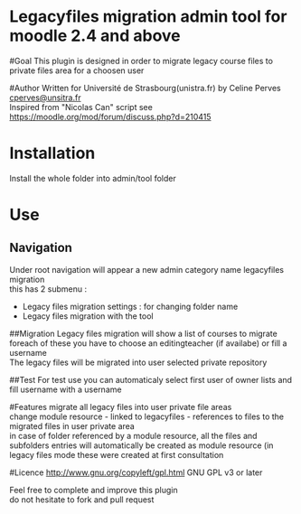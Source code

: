 # Legacyfiles migration admin tool for moodle 2.4 and above

#Goal
This plugin is designed in order to migrate legacy course files to private files area for a choosen user

#Author
Written for Université de Strasbourg(unistra.fr) by Celine Perves cperves@unsitra.fr  
Inspired from "Nicolas Can" script see https://moodle.org/mod/forum/discuss.php?d=210415  

# Installation
Install the whole folder into admin/tool folder  

# Use
## Navigation
Under root navigation will appear a new admin category name legacyfiles migration  
this has 2 submenu :  
* Legacy files migration settings : for changing folder name  
* Legacy files migration with the tool  

##Migration
Legacy files migration will show a list of courses to migrate  
foreach of these you have to choose an editingteacher (if availabe) or fill a username  
The legacy files will be migrated into user selected private repository  

##Test
For test use you can automaticaly select first user of owner lists and fill username with a username  

#Features
migrate all legacy files into user private file areas  
change module resource - linked to legacyfiles - references to files to the migrated files in user private area  
in case of folder referenced by a module resource, all the files and subfolders entries will automatically be created as module resource (in legacy files mode these were created at first consultation  

#Licence
 http://www.gnu.org/copyleft/gpl.html GNU GPL v3 or later  
 
 Feel free to complete and improve this plugin  
 do not hesitate to fork and pull request  

   
 
